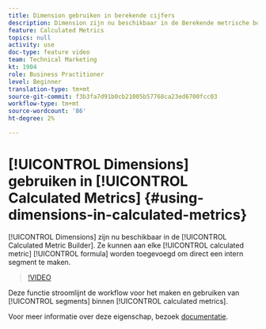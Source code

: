 ```yaml
---
title: Dimension gebruiken in berekende cijfers
description: Dimension zijn nu beschikbaar in de Berekende metrische bouwer. Ze kunnen aan elke berekende metrische formule worden toegevoegd om een intern segment te maken.
feature: Calculated Metrics
topics: null
activity: use
doc-type: feature video
team: Technical Marketing
kt: 1904
role: Business Practitioner
level: Beginner
translation-type: tm+mt
source-git-commit: f3b3fa7d91b0cb21005b57768ca23ed6700fcc03
workflow-type: tm+mt
source-wordcount: '86'
ht-degree: 2%

---
```



# [!UICONTROL Dimensions] gebruiken in [!UICONTROL Calculated Metrics] {#using-dimensions-in-calculated-metrics}

[!UICONTROL Dimensions] zijn nu beschikbaar in de  [!UICONTROL Calculated Metric Builder]. Ze kunnen aan elke [!UICONTROL calculated metric] [!UICONTROL formula] worden toegevoegd om direct een intern segment te maken.

>[!VIDEO](https://video.tv.adobe.com/v/23723/?quality=12)

Deze functie stroomlijnt de workflow voor het maken en gebruiken van [!UICONTROL segments] binnen [!UICONTROL calculated metrics].

Voor meer informatie over deze eigenschap, bezoek [documentatie](https://marketing.adobe.com/resources/help/en_US/analytics/calcmetrics/cm_build_metrics.html).
